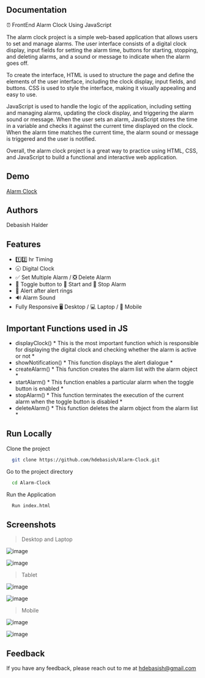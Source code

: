 ## Documentation

⏰ FrontEnd Alarm Clock Using JavaScript

The alarm clock project is a simple web-based application that allows users to set and manage alarms. The user interface consists of a digital clock display, input fields for setting the alarm time, buttons for starting, stopping, and deleting alarms, and a sound or message to indicate when the alarm goes off.

To create the interface, HTML is used to structure the page and define the elements of the user interface, including the clock display, input fields, and buttons. CSS is used to style the interface, making it visually appealing and easy to use.

JavaScript is used to handle the logic of the application, including setting and managing alarms, updating the clock display, and triggering the alarm sound or message. When the user sets an alarm, JavaScript stores the time in a variable and checks it against the current time displayed on the clock. When the alarm time matches the current time, the alarm sound or message is triggered and the user is notified.

Overall, the alarm clock project is a great way to practice using HTML, CSS, and JavaScript to build a functional and interactive web application.

## Demo

[Alarm Clock](https://651ed0324ec31b0008b38c8b--elaborate-buttercream-6bb8e4.netlify.app/)

## Authors
Debasish Halder

## Features

- 1️⃣2️⃣ hr Timing
- 🕣 Digital Clock
- ✅ Set Multiple Alarm / ❎ Delete Alarm
- 🔘 Toggle button to 🔵 Start and 🔴 Stop Alarm
- 🔔 Alert after alert rings
- 🔊 Alarm Sound
- Fully Responsive 🖥 Desktop / 💻 Laptop / 📱 Mobile

## Important Functions used in JS

- displayClock() * This is the most important function which is responsible for displaying the digital clock and checking whether the alarm is active or not *
- showNotification() * This function displays the alert dialogue *
- createAlarm() * This function creates the alarm list with the alarm object *
- startAlarm() * This function enables a particular alarm when the toggle button is enabled *
- stopAlarm() * This function terminates the execution of the current alarm when the toggle button is disabled *
- deleteAlarm() * This function deletes the alarm object from the alarm list *

## Run Locally

Clone the project

```bash
  git clone https://github.com/hdebasish/Alarm-Clock.git
```

Go to the project directory

```bash
  cd Alarm-Clock
```

Run the Application

```bash
  Run index.html
```


## Screenshots


> Desktop and Laptop

![image](https://raw.githubusercontent.com/hdebasish/Alarm-Clock/master/screenshots/desktop1.png)

![image](https://raw.githubusercontent.com/hdebasish/Alarm-Clock/master/screenshots/desktop2.png)



> Tablet

![image](https://raw.githubusercontent.com/hdebasish/Alarm-Clock/master/screenshots/tablet1.jpg)

![image](https://raw.githubusercontent.com/hdebasish/Alarm-Clock/master/screenshots/tablet2.jpg)



> Mobile

![image](https://raw.githubusercontent.com/hdebasish/Alarm-Clock/master/screenshots/mobile2.jpg)

![image](https://raw.githubusercontent.com/hdebasish/Alarm-Clock/master/screenshots/mobile1.jpg)




## Feedback

If you have any feedback, please reach out to me at hdebasish@gmail.com

